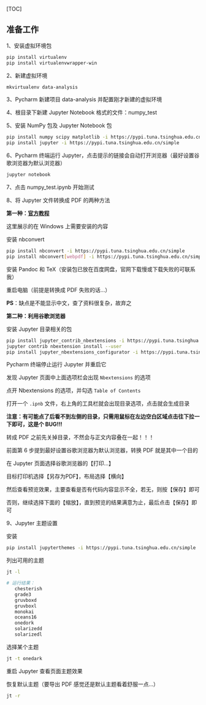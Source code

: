 [TOC]

## 准备工作

1、安装虚拟环境包

```bash
pip install virtualenv
pip install virtualenvwrapper-win
```

2、新建虚拟环境

```bash
mkvirtualenv data-analysis
```

3、Pycharm 新建项目 data-analysis 并配置刚才新建的虚拟环境

4、根目录下新建 Jupyter Notebook 格式的文件：numpy_test

5、安装 NumPy 包及 Jupyter Notebook 包

```bash
pip install numpy scipy matplotlib -i https://pypi.tuna.tsinghua.edu.cn/simple
pip install jupyter -i https://pypi.tuna.tsinghua.edu.cn/simple
```

6、Pycharm 终端运行 Jupyter，点击提示的链接会自动打开浏览器（最好设置谷歌浏览器为默认浏览器）

```bash
jupyter notebook
```

7、点击 numpy_test.ipynb 开始测试

8、将 Jupyter 文件转换成 PDF 的两种方法

**第一种：[官方教程](https://nbconvert.readthedocs.io/en/latest/install.html#installing-tex)**

这里展示的在 Windows 上需要安装的内容

安装 nbconvert

```bash
pip install nbconvert -i https://pypi.tuna.tsinghua.edu.cn/simple
pip install nbconvert[webpdf] -i https://pypi.tuna.tsinghua.edu.cn/simple
```

安装 Pandoc 和 TeX（安装包已放在百度网盘，官网下载慢或下载失败的可联系我）

重启电脑（前提是转换成 PDF 失败的话...）

**PS**：缺点是不能显示中文，查了资料很复杂，故弃之

**第二种：利用谷歌浏览器**

安装 Jupyter 目录相关的包

```bash
pip install jupyter_contrib_nbextensions -i https://pypi.tuna.tsinghua.edu.cn/simple
jupyter contrib nbextension install --user
pip install jupyter_nbextensions_configurator -i https://pypi.tuna.tsinghua.edu.cn/simple
```

Pycharm 终端停止运行 Jupyter 并重启它

发现 Jupyter 页面中上面选项栏会出现 `Nbextensions` 的选项

点开 Nbextensions 的选项，并勾选 `Table of Contents`

打开一个 `.ipnb` 文件，右上角的工具栏就会出现目录选项，点击就会生成目录

**注意：有可能点了后看不到左侧的目录，只需用鼠标在左边空白区域点击往下拉一下即可，这是个 BUG!!!**

转成 PDF 之前先关掉目录，不然会与正文内容叠在一起！！！

前面第 6 步提到最好设置谷歌浏览器为默认浏览器，转换 PDF 就是其中一个目的

在 Jupyter 页面选择谷歌浏览器的【打印...】

目标打印机选择【另存为PDF】，布局选择【横向】

然后查看预览效果，主要查看是否有代码内容显示不全，若无，则按【保存】即可

否则，继续选择下面的【缩放】，直到预览的结果满意为止，最后点击【保存】即可

9、Jupyter 主题设置

安装

```bash
pip install jupyterthemes -i https://pypi.tuna.tsinghua.edu.cn/simple
```

列出可用的主题

```bash
jt -l

# 运行结果：
   chesterish
   grade3
   gruvboxd
   gruvboxl
   monokai
   oceans16
   onedork
   solarizedd
   solarizedl
```

选择某个主题

```bash
jt -t onedark
```

重启 Jupyter 查看页面主题效果

恢复默认主题（要导出 PDF 感觉还是默认主题看着舒服一点...）

```bash
jt -r
```

